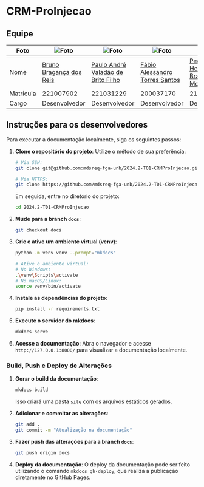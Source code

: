 # CRM-ProInjecao

## Equipe

| Foto      | ![Foto](https://cdn-icons-png.flaticon.com/512/3607/3607444.png) | ![Foto](https://cdn-icons-png.flaticon.com/512/3607/3607444.png) | ![Foto](https://cdn-icons-png.flaticon.com/512/3607/3607444.png) | ![Foto](https://cdn-icons-png.flaticon.com/512/3607/3607444.png) | ![Foto](https://avatars.githubusercontent.com/u/64455111?v=4)              |
| --------- | ---------------------------------------------------------------- | ---------------------------------------------------------------- | ---------------------------------------------------------------- | ---------------------------------------------------------------- | ---------------------------------------------------------------------- |
| Nome      | [Bruno Bragança dos Reis](https://github.com)                    | [Paulo André Valadão de Brito Filho](https://github.com)         | [Fábio Alessandro Torres Santos](https://github.com)             | [Pedro Henrique Braga de Morais](https://github.com)             | [Vinicius Angelo de Brito Vieira](https://github.com/viniciusvieira00) |
| Matrícula | 221007902                                                        | 221031229                                                        | 200037170                                                        | 211062384                                                        | 190118059                                                              |
| Cargo     | Desenvolvedor                                                    | Desenvolvedor                                                    | Desenvolvedor                                                    | Desenvolvedor                                                    | Desenvolvedor                                                          |

## Instruções para os desenvolvedores

Para executar a documentação localmente, siga os seguintes passos:

1. **Clone o repositório do projeto**:
   Utilize o método de sua preferência:
   ```bash
   # Via SSH:
   git clone git@github.com:mdsreq-fga-unb/2024.2-T01-CRMProInjecao.git
   
   # Via HTTPS:
   git clone https://github.com/mdsreq-fga-unb/2024.2-T01-CRMProInjecao.git
   ```
   Em seguida, entre no diretório do projeto:
   ```bash
   cd 2024.2-T01-CRMProInjecao
   ```

2. **Mude para a branch `docs`**:
   ```bash
   git checkout docs
   ```

3. **Crie e ative um ambiente virtual (venv)**:
   ```bash
   python -m venv venv --prompt="mkdocs"
   
   # Ative o ambiente virtual:
   # No Windows:
   .\venv\Scripts\activate
   # No macOS/Linux:
   source venv/bin/activate
   ```

4. **Instale as dependências do projeto**:
   ```bash
   pip install -r requirements.txt
   ```

5. **Execute o servidor do mkdocs**:
   ```bash
   mkdocs serve
   ```

6. **Acesse a documentação**:
   Abra o navegador e acesse `http://127.0.0.1:8000/` para visualizar a documentação localmente.

### Build, Push e Deploy de Alterações

1. **Gerar o build da documentação**:
   ```bash
   mkdocs build
   ```
   Isso criará uma pasta `site` com os arquivos estáticos gerados.

2. **Adicionar e commitar as alterações**:
   ```bash
   git add .
   git commit -m "Atualização na documentação"
   ```

3. **Fazer push das alterações para a branch `docs`**:
   ```bash
   git push origin docs
   ```

4. **Deploy da documentação**:
   O deploy da documentação pode ser feito utilizando o comando `mkdocs gh-deploy`, que realiza a publicação diretamente no GitHub Pages.

